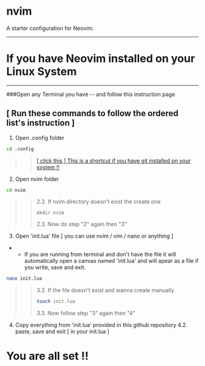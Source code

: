 # nvim
A starter configuration for Neovim.

---
# If you have Neovim installed on your Linux System
---

###Open any Terminal you have -- and follow this instruction page
## [ Run these commands to follow the ordered list's instruction ] 

1. Open .config folder
 ```bash
 cd .config
 ```
>> [[ click this ]  This is a shortcut if you have git installed on your system !!](PAGE2.md)
2. Open nvim folder
 ```bash
 cd nvim
 ```
>> 2.2. If nvim directory doesn't exist the create one
 >>```
 >>mkdir nvim
 >>```
>> 2.3. Now do step "2" again then "3"

3. Open 'init.lua' file [ you can use nvim / vim / nano or anything ]
* * If you are running from terminal and don't have the file it will automatically open a canvas named 'init.lua' and will apear as a file if you write, save and exit.
```bash
nano init.lua
```
>> 3.2. If the file doesn't exist and wanna create manually
>>```bash
>>touch init.lua
>>```
>> 3.3. Now follow step "3" again then "4"
4. Copy everything from 'init.lua' provided in this github repository
4.2. paste, save and exit [ in your init.lua ]

# You are all set !!


